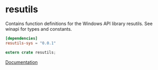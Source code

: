 # resutils #
Contains function definitions for the Windows API library resutils. See winapi for types and constants.

```toml
[dependencies]
resutils-sys = "0.0.1"
```

```rust
extern crate resutils;
```

[Documentation](https://retep998.github.io/doc/resutils/)
